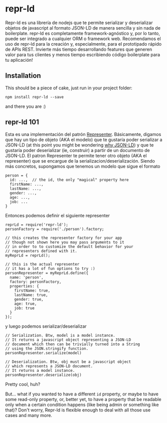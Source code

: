 # repr-ld

Repr-ld es una librería de nodejs que te permite serializar y deserializar objetos de javascript al formato JSON-LD de manera sencilla y sin nada de boilerplate. repr-ld es completamente framework-agnóstico y, por lo tanto, puede ser integrado a cualquier ORM o framework web. Recomendamos el uso de repr-ld para la creación y, especialmente, para el prototipado rápido de APIs REST. Invierte más tiempo desarrollando features que generen valor para tus clientes y menos tiempo escribiendo código boilerplate para tu aplicación!

## Installation

This should be a piece of cake, just run in your project folder:

``npm install repr-ld --save``

and there you are :)

## repr-ld 101

Esta es una implementación del patrón [Representer](http://nicksda.apotomo.de/2011/12/ruby-on-rest-introducing-the-representer-pattern/). Básicamente, digamos que hay un tipo de objeto (AKA el modelo) que te gustaría poder serializar a JSON-LD (at this point you might be wondering [why JSON-LD](#why-json-ld)) y que te gustaría poder deserializar (ie, construir) a partir de un documento de JSON-LD. El patron Representer te permite tener otro objeto (AKA el representer) que se encargue de la serializacion/deserialización. Siendo más concretos, supongamos que tenemos un modelo que sigue el formato 

```
person = {
  id: ...,  // the id, the only "magical" property here
  firstName: ...,
  lastName: ...,
  gender: ...,
  age: ...,
  job: ...
}
```

Entonces podemos definir el siguiente representer

```
reprLd = require('repr-ld');
personFactory = require('./person').factory;

// this creates the representer factory for your app
// though not shown here you may pass arguments to it
// in order to to customize the default behavior for your
// representers defined with it.
myReprLd = reprLd();

// this is the actual representer
// it has a lot of fun options to try :)
personRepresenter = myReprLd.define({
  name: 'person',
  factory: personFactory,
  properties: {
    firstName: true,
    lastName: true,
    gender: true,
    age: true,
    job: true
  }
});
```

y luego podemos serializar/deserializar

```
// Serialization. Btw, model is a model instance.
// It returns a javascript object representing a JSON-LD
// document which then can be trivially turned into a String
// using the JSON.stringify function.
personRepresenter.serialize(model)

// Deserialization. Btw, obj must be a javascript object
// which represents a JSON-LD document.
// It returns a model instance.
personRepresenter.deserialize(obj)
```

Pretty cool, huh?

But... what if you wanted to have a different ``id`` property, or maybe to have some read-only property, or, better yet, to have a property that be readable only when a certain condition happens (like being admin or something like that)? Don't worry, Repr-ld is flexible enough to deal with all those use cases and many more.

